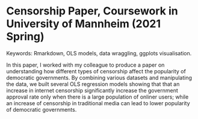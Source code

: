 # Censorship Paper, Coursework in University of Mannheim (2021 Spring) 

Keywords: Rmarkdown, OLS models, data wraggling, ggplots visualisation.  

In this paper, I worked with my colleague to produce a paper on understanding how different types of censorship affect the popularity of democratic governments.
By combining various datasets and manipulating the data, we built several OLS regression models showing that that an increase in internet censorship significantly
increase the government approval rate only when there is a large population of onliner users; while an increase of censorship in traditional media can lead to lower
popularity of democratic governments. 

